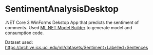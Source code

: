 # SentimentAnalysisDesktop
 
.NET Core 3 WinForms Dekstop App that predicts the sentiment of comments. Used [ML.NET Model Builder](https://dotnet.microsoft.com/apps/machinelearning-ai/ml-dotnet/model-builder) to generate model and consumption code.

Dataset used: https://archive.ics.uci.edu/ml/datasets/Sentiment+Labelled+Sentences
